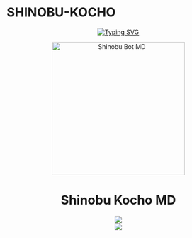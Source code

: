 # SHINOBU-KOCHO


<p align="center">
  <a href="https://github.com/ypsuke862"><img src="http://readme-typing-svg.herokuapp.com?font=Fira+Code&size=20&duration=3000&pause=1000&color=DA3CD6&center=true&vCenter=true&width=435&lines=𝘚𝘩𝘪𝘯𝘰𝘣𝘶+𝘒𝘰𝘤𝘩𝘰+𝘉𝘖𝘛-𝘔𝘋;𝘗𝘰𝘸𝘦𝘳+𝘉𝘺%3A+𝘋𝘢𝘯𝘰𝘯𝘪𝘯𝘰;𝘉𝘰𝘵+𝘦𝘯+𝘥𝘦𝘴𝘢𝘳𝘳𝘰𝘭𝘭𝘰" alt="Typing SVG" /></a>
</p>

<p align="center">
  <img src="https://i.imgur.com/1KzJY0P.jpeg" alt="Shinobu Bot MD" width="300"/>
</p>

<h1 align="center">Shinobu Kocho MD</h1>

<p align="center">
  <a href="https://github.com/ypsuke862"><img src="https://img.shields.io/badge/Autor-Nino%20chan-purple?style=for-the-badge"></a><br>
  <a href="https://instagram.com/kob_dano_nino"><img src="https://img.shields.io/badge/Instagram-kob_dano_nino-ff69b4?style=for-the-badge&logo=instagram"></a><br>